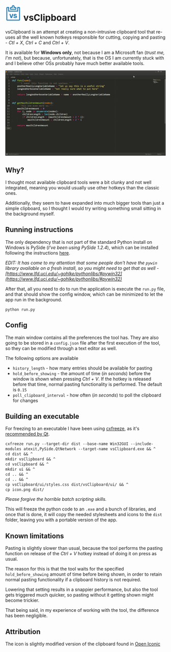 # <img src="icon.png" alt="vsClipboard icon" width="50" height="50"> vsClipboard 
vsClipboard is an attempt at creating a non-intrusive clipboard tool that re-uses all the well known hotkeys responsible for cutting, copying and pasting - *Ctl + X*, *Ctrl + C* and *Ctrl + V*.

It is available for **Windows only**, not because I am a Microsoft fan (*trust me, I'm not*), but because, unfortunately, that is the OS I am currently stuck with and I believe other OSs probably have much better available tools.

![vsClipboard demo](demo.gif)

## Why?
I thought most available clipboard tools were a bit clunky and not well integrated, meaning you would usually use other hotkeys than the classic ones. 

Additionally, they seem to have expanded into much bigger tools than just a simple clipboard, so I thought I would try writing something small sitting in the background myself.

## Running instructions
The only dependency that is not part of the standard Python install on Windows is PySide (*I've been using PySide 1.2.4*), which can be installed following the instructions [here](https://pypi.org/project/PySide/).

*EDIT: It has come to my attention that some people don't have the `pywin` library available on a fresh install, so you might need to get that as well - [https://www.lfd.uci.edu/~gohlke/pythonlibs/#pywin32](https://www.lfd.uci.edu/~gohlke/pythonlibs/#pywin32)*

After that, all you need to do to run the application is execute the `run.py` file, and that should show the config window, which can be minimized to let the app run in the background.

```
python run.py
```

## Config
The main window contains all the preferences the tool has. They are also going to be stored in a `config.json` file after the first execution of the tool, so they can be modified through a text editor as well.

The following options are available

- `history_length` - how many entries should be available for pasting
- `hold_before_showing` - the amount of time (*in seconds*) before the window is shown when pressing *Ctrl + V*. If the hotkey is released before that time, normal pasting functionality is performed. The default is `0.15`
- `poll_clipboard_interval` - how often (*in seconds*) to poll the clipboard for changes

## Building an executable
For freezing to an executable I have been using [cxfreeze](https://anthony-tuininga.github.io/cx_Freeze/), as it's [recommended by Qt](https://wiki.qt.io/Packaging_PySide_applications_on_Windows).

```
cxfreeze run.py --target-dir dist --base-name Win32GUI --include-modules atexit,PySide.QtNetwork --target-name vsClipboard.exe && ^
cd dist && ^
mkdir vsClipboard && ^
cd vsClipboard && ^
mkdir ui && ^
cd .. && ^
cd .. && ^
cp vsClipboard/ui/styles.css dist/vsClipboard/ui/ && ^
cp icon.png dist/
```

*Please forgive the horrible batch scripting skills.*

This will freeze the python code to an `.exe` and a bunch of libraries, and once that is done, it will copy the needed stylesheets and icons to the `dist` folder, leaving you with a portable version of the app.

## Known limitations
Pasting is slightly slower than usual, because the tool performs the pasting function on release of the *Ctrl + V* hotkey instead of doing it on press as usual.

The reason for this is that the tool waits for the specified `hold_before_showing` amount of time before being shown, in order to retain normal pasting functionality if a clipboard history is not required.

Lowering that setting results in a snappier performance, but also the tool gets triggered much quicker, so pasting without it getting shown might become trickier.

That being said, in my experience of working with the tool, the difference has been negligible.

## Attribution
The icon is slightly modified version of the clipboard found in [Open Iconic](http://www.useiconic.com/open)